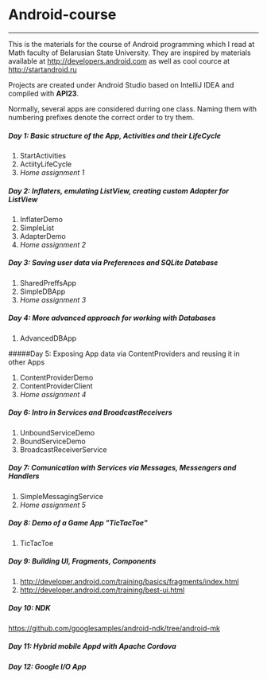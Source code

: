 # Android-course
____________________________________________________________________________

This is the materials for the course of Android programming which I read at Math faculty of Belarusian State University. They are inspired by materials available at http://developers.android.com as well as cool cource at http://startandroid.ru

Projects are created under Android Studio based on IntelliJ IDEA and compiled with **API23**.

Normally, several apps are considered durring one class. Naming them with numbering prefixes denote the correct order to try them.

##### Day 1: Basic structure of the App, Activities and their LifeCycle
1. StartActivities
2. ActiityLifeCycle
3. _Home assignment 1_

##### Day 2: Inflaters, emulating ListView, creating custom Adapter for ListView 
1. InflaterDemo
2. SimpleList
3. AdapterDemo
4. _Home assignment 2_

##### Day 3: Saving user data via Preferences and SQLite Database
1. SharedPreffsApp
2. SimpleDBApp
3. _Home assignment 3_

##### Day 4: More advanced approach for working with Databases
1. AdvancedDBApp

#####Day 5: Exposing App data via ContentProviders and reusing it in other Apps
1. ContentProviderDemo
2. ContentProviderClient
3. _Home assignment 4_

##### Day 6: Intro in Services and BroadcastReceivers
1. UnboundServiceDemo
2. BoundServiceDemo
3. BroadcastReceiverService

##### Day 7: Comunication with Services via Messages, Messengers and Handlers
1. SimpleMessagingService
2. _Home assignment 5_

##### Day 8: Demo of a Game App "_TicTacToe_"
1. TicTacToe

##### Day 9: Building UI, Fragments, Components
1. http://developer.android.com/training/basics/fragments/index.html
2. http://developer.android.com/training/best-ui.html

##### Day 10: NDK
https://github.com/googlesamples/android-ndk/tree/android-mk

##### Day 11: Hybrid mobile Appd with Apache Cordova

##### Day 12: Google I/O App